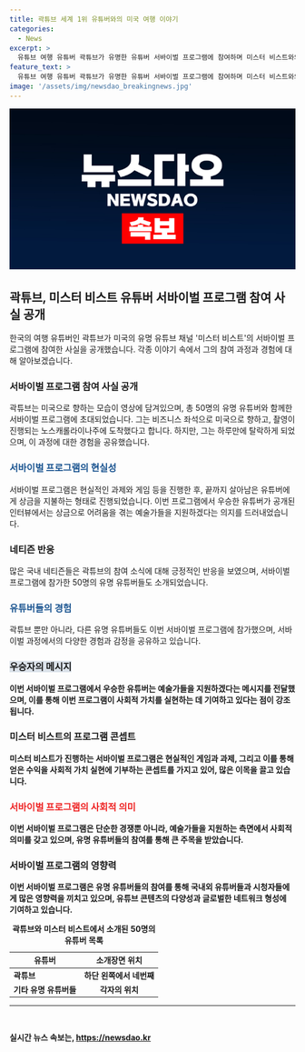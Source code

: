 ```yaml
---
title: 곽튜브 세계 1위 유튜버와의 미국 여행 이야기
categories:
  - News
excerpt: >
  유튜브 여행 유튜버 곽튜브가 유명한 유튜버 서바이벌 프로그램에 참여하며 미스터 비스트와의 만남을 공개했다. 50명의 유명 유튜버들이 참여한 미국에서 진행된 서바이벌 게임에서 곽튜브는 탈락하게 되었고, 이에 국내 네티즌들은 대형 유튜버들과의 만남을 응원하는 반응을 보였다. 미스터 비스트는 우승자에게 100만달러의 상금을 주었으며, 이 상금을 받은 유튜버는 예술가들을 지원하겠다는 발언을 하며 관심을 끌었다.
feature_text: >
  유튜브 여행 유튜버 곽튜브가 유명한 유튜버 서바이벌 프로그램에 참여하며 미스터 비스트와의 만남을 공개했다. 50명의 유명 유튜버들이 참여한 미국에서 진행된 서바이벌 게임에서 곽튜브는 탈락하게 되었고, 이에 국내 네티즌들은 대형 유튜버들과의 만남을 응원하는 반응을 보였다. 미스터 비스트는 우승자에게 100만달러의 상금을 주었으며, 이 상금을 받은 유튜버는 예술가들을 지원하겠다는 발언을 하며 관심을 끌었다.
image: '/assets/img/newsdao_breakingnews.jpg'
---
```


<p><img src="/assets/img/newsdao_breakingnews.jpg" alt="ranknews 속보" /></p>

<h2 data-ke-size="size26">곽튜브, 미스터 비스트 유튜버 서바이벌 프로그램 참여 사실 공개</h2>

<p data-ke-size="size16">한국의 여행 유튜버인 곽튜브가 미국의 유명 유튜브 채널 '미스터 비스트'의 서바이벌 프로그램에 참여한 사실을 공개했습니다. 각종 이야기 속에서 그의 참여 과정과 경험에 대해 알아보겠습니다.</p>

<h3>서바이벌 프로그램 참여 사실 공개</h3>

<p data-ke-size="size16">곽튜브는 미국으로 향하는 모습이 영상에 담겨있으며, 총 50명의 유명 유튜버와 함께한 서바이벌 프로그램에 초대되었습니다. 그는 비즈니스 좌석으로 미국으로 향하고, 촬영이 진행되는 노스캐롤라이나주에 도착했다고 합니다. 하지만, 그는 하루만에 탈락하게 되었으며, 이 과정에 대한 경험을 공유했습니다.</p>

<h3><b><span style="color: #1a5490;">서바이벌 프로그램의 현실성</span></b></h3>

<p data-ke-size="size16">서바이벌 프로그램은 현실적인 과제와 게임 등을 진행한 후, 끝까지 살아남은 유튜버에게 상금을 지불하는 형태로 진행되었습니다. 이번 프로그램에서 우승한 유튜버가 공개된 인터뷰에서는 상금으로 어려움을 겪는 예술가들을 지원하겠다는 의지를 드러내었습니다.</p>

<h3>네티즌 반응</h3>

<p data-ke-size="size16">많은 국내 네티즌들은 곽튜브의 참여 소식에 대해 긍정적인 반응을 보였으며, 서바이벌 프로그램에 참가한 50명의 유명 유튜버들도 소개되었습니다.</p>

<h3><b><span style="color: #1a5490;">유튜버들의 경험</span></b></h3>

<p data-ke-size="size16">곽튜브 뿐만 아니라, 다른 유명 유튜버들도 이번 서바이벌 프로그램에 참가했으며, 서바이벌 과정에서의 다양한 경험과 감정을 공유하고 있습니다.</p>

<h3><b><span style="background-color: #21538527;">우승자의 메시지</span><b></h3>

<p data-ke-size="size16">이번 서바이벌 프로그램에서 우승한 유튜버는 예술가들을 지원하겠다는 메시지를 전달했으며, 이를 통해 이번 프로그램이 사회적 가치를 실현하는 데 기여하고 있다는 점이 강조됩니다.</p>

<h3>미스터 비스트의 프로그램 콘셉트</h3>

<p data-ke-size="size16">미스터 비스트가 진행하는 서바이벌 프로그램은 현실적인 게임과 과제, 그리고 이를 통해 얻은 수익을 사회적 가치 실현에 기부하는 콘셉트를 가지고 있어, 많은 이목을 끌고 있습니다.</p>

<h3><b><span style="color: #ee2323;">서바이벌 프로그램의 사회적 의미</span></b></h3>

<p data-ke-size="size16">이번 서바이벌 프로그램은 단순한 경쟁뿐 아니라, 예술가들을 지원하는 측면에서 사회적 의미를 갖고 있으며, 유명 유튜버들의 참여를 통해 큰 주목을 받았습니다.</p>

<h3>서바이벌 프로그램의 영향력</h3>

<p data-ke-size="size16">이번 서바이벌 프로그램은 유명 유튜버들의 참여를 통해 국내외 유튜버들과 시청자들에게 많은 영향력을 끼치고 있으며, 유튜브 콘텐츠의 다양성과 글로벌한 네트워크 형성에 기여하고 있습니다.</p>

<table>
    <caption>곽튜브와 미스터 비스트에서 소개된 50명의 유튜버 목록</caption>
    <thead>
        <tr>
            <th scope="col"><b>유튜버</b></th>
            <th scope="col"><b>소개장면 위치</b></th>
        </tr>
    </thead>
    <tbody>
        <tr>
            <td><b>곽튜브</b></td>
            <td style="text-align: center; height: 17px;"><b>하단 왼쪽에서 네번째</b></td>
        </tr>
        <tr>
            <td><b>기타 유명 유튜버들</b></td>
            <td style="text-align: center; height: 17px;"><b>각자의 위치</b></td>
        </tr>
    </tbody>
</table>

<hr>

<p data-ke-size="size16">&nbsp;</p>
실시간 뉴스 속보는, <a href="https://newsdao.kr" rel="dofollow">https://newsdao.kr</a>


